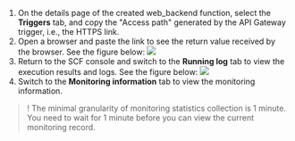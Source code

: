 1. On the details page of the created web_backend function, select the **Triggers** tab, and copy the "Access path" generated by the API Gateway trigger, i.e., the HTTPS link.
2. Open a browser and paste the link to see the return value received by the browser. See the figure below:
![](https://main.qcloudimg.com/raw/10739b9bcab1b4ae9f79cac5428fad1f.png)
3. Return to the SCF console and switch to the **Running log** tab to view the execution results and logs. See the figure below:
![](https://main.qcloudimg.com/raw/19a4315da90d7ab8937ba19fd19053d0.png)
4. Switch to the **Monitoring information** tab to view the monitoring information.
>! The minimal granularity of monitoring statistics collection is 1 minute. You need to wait for 1 minute before you can view the current monitoring record.

